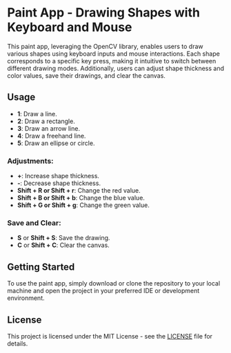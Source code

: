 # Paint App - Drawing Shapes with Keyboard and Mouse

This paint app, leveraging the OpenCV library, enables users to draw various shapes using keyboard inputs and mouse interactions. Each shape corresponds to a specific key press, making it intuitive to switch between different drawing modes. Additionally, users can adjust shape thickness and color values, save their drawings, and clear the canvas.

## Usage

- **1**: Draw a line.
- **2**: Draw a rectangle.
- **3**: Draw an arrow line.
- **4**: Draw a freehand line.
- **5**: Draw an ellipse or circle.

### Adjustments:

- **+**: Increase shape thickness.
- **-**: Decrease shape thickness.
- **Shift + R or Shift + r**: Change the red value.
- **Shift + B or Shift + b**: Change the blue value.
- **Shift + G or Shift + g**: Change the green value.

### Save and Clear:

- **S** or **Shift + S**: Save the drawing.
- **C** or **Shift + C**: Clear the canvas.

## Getting Started

To use the paint app, simply download or clone the repository to your local machine and open the project in your preferred IDE or development environment.

## License

This project is licensed under the MIT License - see the [LICENSE](LICENSE) file for details.


